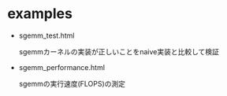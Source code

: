 # examples

- sgemm_test.html

	sgemmカーネルの実装が正しいことをnaive実装と比較して検証

- sgemm_performance.html

	sgemmの実行速度(FLOPS)の測定

